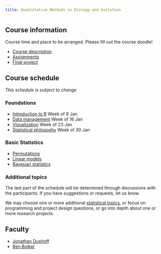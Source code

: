 ```yaml
---
title: Quantitative Methods in Ecology and Evolution
---
```


## Course information

Course time and place to be arranged. Please fill out the course doodle!

-   [Course description](description.html)
-   [Assignments](assignments.html)
-   [Final project](project.html)

## Course schedule

_This schedule is subject to change_

### Foundations

-   [Introduction to R](Introduction_to_R.html) Week of 9 Jan
-   [Data management](Data_management.html) Week of 16 Jan
-   [Visualization](Visualization.html) Week of 23 Jan
-   [Statistical philosophy](Statistical_philosophy.html) Week of 30 Jan

### Basic Statistics

-   [Permutations](Permutations.html)
-   [Linear models](Linear_models.html)
-   [Bayesian statistics](Bayesian_statistics.html)

### Additional topics

The last part of the schedule will be determined through discussions
with the participants. If you have suggestions or requests, let us know.

We may choose one or more additional [statistical topics](topics.html), or focus on programming and project design questions, or go into depth about one or more research projects.


## Faculty

-   [Jonathan Dushoff](http://bio.mcmaster.ca/faculty/dushoff/dushoff.htm)
-   [Ben Bolker](http://www.math.mcmaster.ca/~bolker/)
